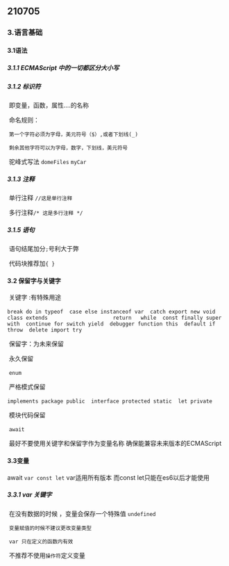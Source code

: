 ## 210705

### 3.语言基础

#### 3.1语法

#####  3.1.1  ECMAScript 中的一切都区分大小写

#####  3.1.2 标识符  

​	即变量，函数，属性....的名称

​	命名规则：

​	`第一个字符必须为字母，美元符号（$）,或者下划线(_)`

​	`剩余其他字符可以为字母，数字，下划线，美元符号`		

​	驼峰式写法   `domeFiles` `myCar`

##### 3.1.3 注释

​	单行注释 `//这是单行注释`

​	多行注释`/* 这是多行注释 */`

##### 3.1.5 语句

​	语句结尾加分`;`号利大于弊	

​	代码块推荐加`{ }`

#### 3.2 保留字与关键字

​	关键字 :有特殊用途

​	`break do in typeof  case else instanceof var  catch export new void  class extends 				    return   while  const finally super with  continue for switch yield  debugger function this  default if throw  delete import try `

​	保留字：为未来保留

​	永久保留

​	`enum `

​	严格模式保留

​	`implements package public  interface protected static  let private `

​	模块代码保留

​	`await`

​	最好不要使用关键字和保留字作为变量名称 确保能兼容未来版本的ECMAScript

#### 3.3变量

await 	`var const let`   var适用所有版本 而const  let只能在es6以后才能使用

##### 	3.3.1 var 关键字

​	 在没有数据的时候 ，变量会保存一个特殊值 `undefined`

​	`变量赋值的时候不建议更改变量类型`

​	`var 只在定义的函数内有效`

​	不推荐不使用`操作符`定义变量





​                                                                                                                                                                                                                                                                                     